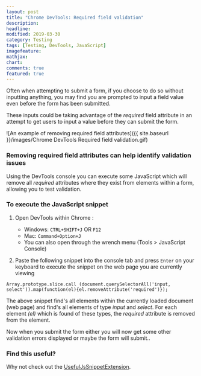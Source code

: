 ```yaml
---
layout: post
title: "Chrome DevTools: Required field validation"
description: 
headline: 
modified: 2019-03-30
category: Testing
tags: [Testing, DevTools, JavaScript]
imagefeature: 
mathjax: 
chart: 
comments: true
featured: true
---
```


Often when attempting to submit a form, if you choose to do so without inputting anything, you may find you are prompted to input a field value even before the form has been submitted. 

These inputs could be taking advantage of the *required* field attribute in an attempt to get users to input a value before they can submit the form.

![An example of removing required field attributes]({{ site.baseurl }}/images/Chrome DevTools Required field validation.gif)

### Removing required field attributes can help identify validation issues
Using the DevTools console you can execute some JavaScript which will remove all *required* attributes where they exist from elements within a form, allowing you to test validation.

### To execute the JavaScript snippet

1. Open DevTools within Chrome :
	* Windows: `CTRL+SHIFT+J` OR `F12`
	* Mac: `Command+Option+J`
	* You can also open through the wrench menu (Tools > JavaScript Console)

2. Paste the following snippet into the console tab and press `Enter` on your keyboard to execute the snippet on the web page you are currently viewing

`Array.prototype.slice.call (document.querySelectorAll('input, select')).map(function(el){el.removeAttribute('required')});`

The above snippet find's all elements within the currently loaded document (web page) and find's all elements of type *input* and *select*. For each element *(el)* which is found of these types, the *required* attribute is removed from the element.

Now when you submit the form either you will now get some other validation errors displayed or maybe the form will submit..

### Find this useful?

Why not check out the [UsefulJsSnippetExtension](https://github.com/eviltester/usefuljssnippetextension).